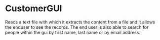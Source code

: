 # CustomerGUI
Reads a text file with which it extracts the content from a file and it allows the enduser to see the records. 
The end user is also able to search for people within the gui by first name, last name or by email address.

